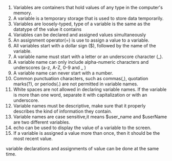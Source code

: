 1. Variables are containers that hold values of any type in the computer's memory.
2. A variable is a temporary storage that is used to store data temporarily.
3. Variables are loosely-typed, type of a variable is the same as the datatype of the value it contains
4. Variables can be declared and assigned values simultaneously
5. An assignment operator(=) is use to assign a value to a variable.
6. All variables start with a dollar sign ($), followed by the name of the variable.
7. A variable name must start with a letter or an underscore character (_).
8. A variable name can only include alpha-numeric characters and underscores (a-z, A-Z, 0-9 and _ )
9. A variable name can never start with a number.
10. Common punctuation characters, such as commas(,), quotation marks(?), or periods(.) are not permitted in variable names.
11. White spaces are not allowed in declaring variable names. If the variable is more than one word, separate it with capitalization or with an underscore.
12. Variable names must be descriptive, make sure that it properly describes the kind of information they contain.
13. Variable names are case sensitive,it means $user_name and $userName are two different variables. 
14. echo can be used to display the value of a variable to the screen.
15. If a variable is assigned a value more than once, then it should be the most recent value.


variable declarations and assignments of value can be done at the same time.
